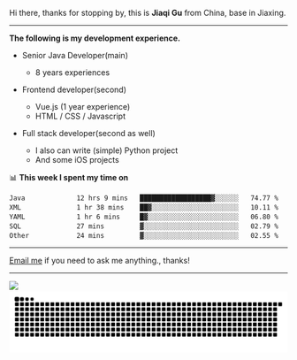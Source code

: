 Hi there, thanks for stopping by, this is **Jiaqi Gu** from China, base in Jiaxing.

---

**The following is my development experience.**

- Senior Java Developer(main)
  - 8 years experiences

- Frontend developer(second)
  - Vue.js (1 year experience)
  - HTML / CSS / Javascript
  
- Full stack developer(second as well)
  - I also can write (simple) Python project
  - And some iOS projects

📊 **This week I spent my time on**
<!--START_SECTION:waka-->

```txt
Java             12 hrs 9 mins   ██████████████████▓░░░░░░   74.77 %
XML              1 hr 38 mins    ██▓░░░░░░░░░░░░░░░░░░░░░░   10.11 %
YAML             1 hr 6 mins     █▓░░░░░░░░░░░░░░░░░░░░░░░   06.80 %
SQL              27 mins         ▓░░░░░░░░░░░░░░░░░░░░░░░░   02.79 %
Other            24 mins         ▓░░░░░░░░░░░░░░░░░░░░░░░░   02.55 %
```

<!--END_SECTION:waka-->

---

[Email me](mailto:htk2klwgr@mozmail.com?subject=Hiring_from_GitHub) if you need to ask me anything., thanks!

---

![]( https://visitor-badge.glitch.me/badge?page_id=githubgujiaqi)
![]( https://github.com/droid-Q/droid-Q/raw/output/github-contribution-grid-snake.svg#gh-dark-mode-only)
